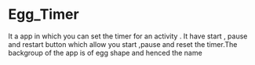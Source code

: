 # Egg_Timer
It a app in which you can set the timer for an activity .
It have start , pause and restart button which allow you start ,pause and reset the timer.The backgroup of the app is of egg shape and henced the name 
